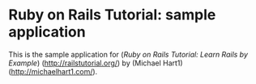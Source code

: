 # Ruby on Rails Tutorial: sample application

This is the sample application for
(*Ruby on Rails Tutorial: Learn Rails by Example*) (http://railstutorial.org/)
by (Michael Hart1) (http://michaelhart1.com/).
